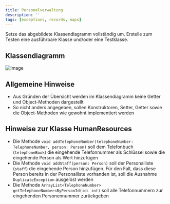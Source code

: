 ```yaml
---
title: Personalverwaltung
description: ''
tags: [exceptions, records, maps]
---
```


Setze das abgebildete Klassendiagramm vollständig um. Erstelle zum Testen eine ausführbare Klasse und/oder eine Testklasse.

## Klassendiagramm

![image](https://user-images.githubusercontent.com/47243617/212029467-d88f9b15-2314-49e5-a6f2-2027cefbd5d7.png)

## Allgemeine Hinweise

- Aus Gründen der Übersicht werden im Klassendiagramm keine Getter und Object-Methoden dargestellt
- So nicht anders angegeben, sollen Konstruktoren, Setter, Getter sowie die Object-Methoden wie gewohnt implementiert werden

## Hinweise zur Klasse HumanResources

- Die Methode `void addTelephoneNumber(telephoneNumber: TelephoneNumber, person: Person)` soll dem Telefonbuch (`telephoneBook`) die eingehende Telefonnummer als Schlüssel
  sowie die eingehende Person als Wert hinzufügen
- Die Methode `void addStaff(person: Person)` soll der Personalliste (`staff`) die eingehende Person hinzufügen. Für den Fall, dass diese Person bereits in der
  Personalliste vorhanden ist, soll die Ausnahme `DuplicateException` ausgelöst werden
- Die Methode `ArrayList<TelephoneNumber> getTelephoneNumbersByPersonId(id: int)` soll alle Telefonnummern zur eingehenden Personennummer zurückgeben
